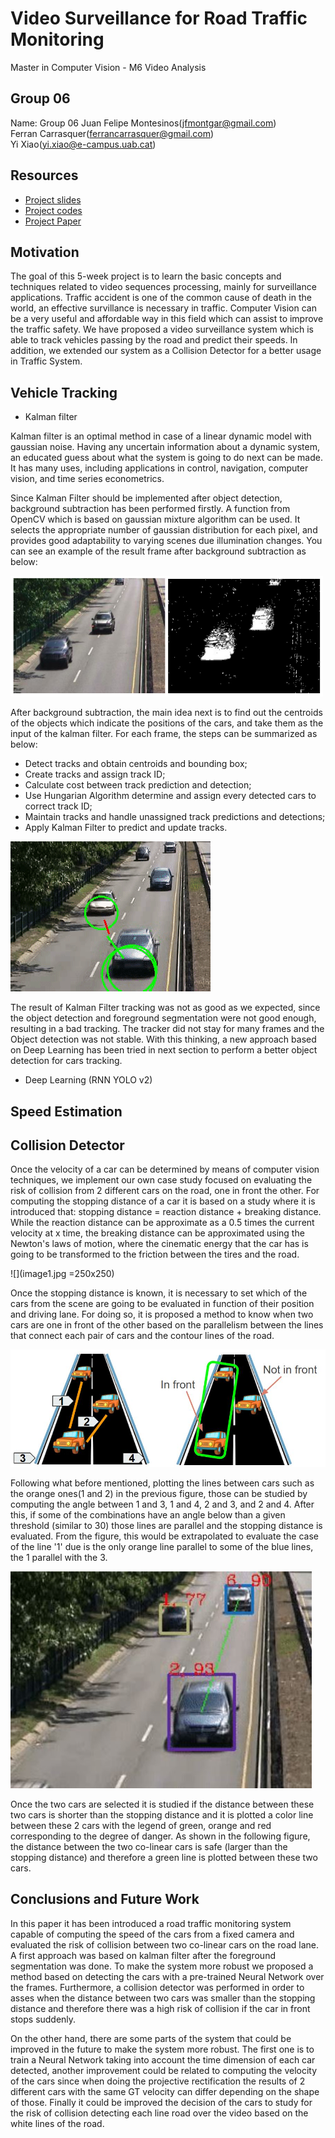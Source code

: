 # Video Surveillance for Road Traffic Monitoring
Master in Computer Vision - M6 Video Analysis

## Group 06
Name: Group 06 
Juan Felipe Montesinos(jfmontgar@gmail.com)  
Ferran Carrasquer(ferrancarrasquer@gmail.com)  
Yi Xiao(yi.xiao@e-campus.uab.cat)  


## Resources  

* [Project slides](https://docs.google.com/presentation/d/1cTuS8FWgHuhoUesjBXL4naTedBy3lkAg0gWeuaF_pgo/edit?usp=sharing)  
* [Project codes](https://github.com/mcv-m6-video/mcv-m6-2018-team6)  
* [Project Paper](https://github.com/mcv-m6-video/mcv-m6-2018-team6/blob/master/m6-final-report.pdf)  


## Motivation   
The goal of this 5-week project is to learn the basic concepts and techniques related to video sequences processing, mainly for surveillance applications. Traffic accident is one of the common cause of death in the world, an effective survillance is necessary in traffic. Computer Vision can be a very useful and affordable way in this field which can assist to improve the traffic safety. We have proposed a video surveillance system which is able to track vehicles passing by the road and predict their speeds. In addition, we extended our system as a Collision Detector for a better usage in Traffic System.  

## Vehicle Tracking  

* Kalman filter   

Kalman filter is an optimal method in case of a linear dynamic model with gaussian noise. Having any uncertain information about a dynamic system, an educated guess about what the system is going to do next can be made. It has many uses, including applications in control, navigation, computer vision, and time series econometrics.  

Since Kalman Filter should be implemented after object detection, background subtraction has been performed firstly. A function from OpenCV which is based on gaussian mixture algorithm can be used. It selects the appropriate number of gaussian distribution for each pixel, and provides good adaptability to varying scenes due illumination changes. You can see an example of the result frame after background subtraction as below:  

![](bgst.png)   

After background subtraction, the main idea next is to find out the centroids of the objects which indicate the positions of the cars, and take them as the input of the kalman filter. For each frame, the steps can be summarized as below:  

* Detect tracks and obtain centroids and bounding box;  
* Create tracks and assign track ID;  
* Calculate cost between track prediction and detection;  
* Use Hungarian Algorithm determine and assign every detected cars to correct track ID;  
* Maintain tracks and handle unassigned track predictions and detections;  
* Apply Kalman Filter to predict and update tracks.  
 
![](kalmanFilter.gif)   

The result of Kalman Filter tracking was not as good as we expected, since the object detection and foreground segmentation were not good enough, resulting in a bad tracking. The tracker did not stay for many frames and the Object detection was not stable. With this thinking, a new approach based on Deep Learning has been tried in next section to perform a better object detection for cars tracking.  

* Deep Learning (RNN YOLO v2)  


## Speed Estimation  


## Collision Detector

Once the velocity of a car can be determined by means of computer vision techniques, we implement our own case study focused on evaluating the risk of collision from 2 different cars on the road, one in front the other. 
For computing the stopping distance of a car it is based on a study where it is introduced that: stopping distance = reaction distance + breaking distance. While the reaction distance can be approximate as a 0.5 times the current velocity at x time, the breaking distance can be approximated using the Newton's laws of motion, where the cinematic energy that the car has is going to be transformed to the friction between the tires and the road.

![](image1.jpg =250x250)

Once the stopping distance is known, it is necessary to set which of the cars from the scene are going to be evaluated in function of their position and driving lane. For doing so, it is proposed a method to know when two cars are one in front of the other based on the parallelism between the lines that connect each pair of cars and the contour lines of the road.

![](image2.JPG)

Following what before mentioned, plotting the lines between cars such as the orange ones(1 and 2) in the previous figure, those can be studied by computing the angle between 1 and 3, 1 and 4, 2 and 3, and 2 and 4. After this, if some of the combinations have an angle below than a given threshold (similar to 30) those lines are parallel and the stopping distance is evaluated. From the figure, this would be extrapolated to evaluate the case of the line '1' due is the only orange line parallel to some of the blue lines, the 1 parallel with the 3.

![](image3.JPG)

Once the two cars are selected it is studied if the distance between these two cars is shorter than the stopping distance and it is plotted a color line between these 2 cars with the legend of green, orange and red corresponding to the degree of danger. As shown in the following figure, the distance between the two co-linear cars is safe (larger than the stopping distance) and therefore a green line is plotted between these two cars.

## Conclusions and Future Work

In this paper it has been introduced a road traffic monitoring system capable of computing the speed of the cars from a fixed camera and evaluated the risk of collision between two co-linear cars on the road lane. A first approach was based on kalman filter after the foreground segmentation was done. To make the system more robust we proposed a method based on detecting the cars with a pre-trained Neural Network over the frames. Furthermore, a collision detector was performed in order to asses when the distance between two cars was smaller than the stopping distance and therefore there was a high risk of collision if the car in front stops suddenly.

On the other hand, there are some parts of the system that could be improved in the future to make the system more robust. The first one is to train a Neural Network taking into account the time dimension of each car detected, another improvement could be related to computing the velocity of the cars since when doing the projective rectification the results of 2 different cars with the same GT velocity can differ depending on the shape of those. Finally it could be improved the decision of the cars to study for the risk of collision detecting each line road over the video based on the white lines of the road.

